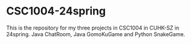 # CSC1004-24spring

This is the repository for my three projects in CSC1004 in CUHK-SZ in 24spring.
Java ChatRoom, Java GomoKuGame and Python SnakeGame.
